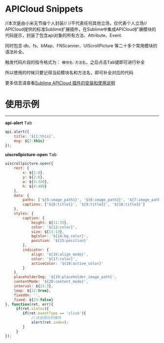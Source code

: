 # APICloud Snippets
//本次是由小米无节操个人封装//
//不代表任何其他立场，仅代表个人立场//
APICloud提供的标准Sublime扩展插件，在Sublime中集成APICloud扩展模块的代码提示，封装了包含api对象的所有方法、Attribute、Event.

同时包含 db、fs、bMap、FNScanner、UIScrollPicture 等二十多个常用模块的语法补全。

触发代码片段的指令格式为： `模块名-方法名`，之后点击<kbd>Tab</kbd>键即可进行补全

所以使用的时候只要记得当前模块名和方法名，即可补全对应的代码

更多信息请查看[Sublime APICloud 插件的安装和使用说明](http://docs.apicloud.com/APICloud/sublime-apicloud-plugin)

# 使用示例
---
__api-alert__ <kbd>Tab</kbd>

```js
api.alert({
    title: '${1:this}', 
    msg: ${2:this}
});
```

__uiscrollpicture-open__ <kbd>Tab</kbd>
```js
uiscrollpicture.open({
    rect: {
        x: ${1:0},
        y: ${2:0},
        w: ${3:320},
        h: ${4:480}
    },
    data: {
        paths: ['${5:image_path1}', '${6:image_path2}', '${7:image_path3}'],
        captions: ['${8:title1}', '${9:title2}', '${10:title3}']
    },
    styles: {
        caption: {
            height: ${11:35},
            color: '${12:color}',
            size: ${13:13},
            bgColor: '${14:bg_color}',
            position: '${15:position}'
        },
        indicator: {
            align: '${16:align_mode}',
            color: '${17:color}',
            activeColor: '${18:active_color}'
        }
    },
    placeholderImg: '${19:placeholder_image_path}',
    contentMode: '${20:content_mode}',
    interval: ${21:3},
    loop: ${22:true},
    fixedOn: '',
    fixed: ${23:false}
}, function(ret, err){
     if(ret.status){
        if(ret.eventType == 'click'){
            //点击图片的操作
            alert(ret.index);
        }
     }
});
```